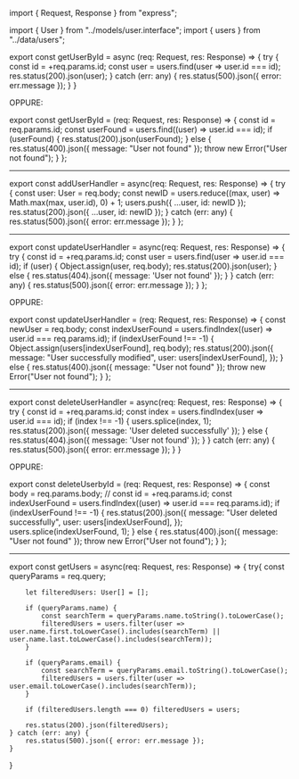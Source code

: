 import { Request, Response } from "express";

import { User } from "../models/user.interface";
import { users } from "../data/users";

export const getUserById = async (req: Request, res: Response) => {
try {
const id = +req.params.id;
const user = users.find(user => user.id === id);
res.status(200).json(user);
} catch (err: any) {
res.status(500).json({ error: err.message });
}
}

OPPURE:

export const getUserById = (req: Request, res: Response) => {
const id = req.params.id;
const userFound = users.find((user) => user.id === id);
if (userFound) {
res.status(200).json(userFound);
} else {
res.status(400).json({ message: "User not found" });
throw new Error("User not found");
}
};

---

export const addUserHandler = async(req: Request, res: Response) => {
try {
const user: User = req.body;
const newID = users.reduce((max, user) => Math.max(max, user.id), 0) + 1;
users.push({ ...user, id: newID });
res.status(200).json({ ...user, id: newID });
} catch (err: any) {
res.status(500).json({ error: err.message });
}
};

---

export const updateUserHandler = async(req: Request, res: Response) => {
try {
const id = +req.params.id;
const user = users.find(user => user.id === id);
if (user) {
Object.assign(user, req.body);
res.status(200).json(user);
} else {
res.status(404).json({ message: 'User not found' });
}
} catch (err: any) {
res.status(500).json({ error: err.message });
}
};

OPPURE:

export const updateUserHandler = (req: Request, res: Response) => {
const newUser = req.body;
const indexUserFound = users.findIndex((user) => user.id === req.params.id);
if (indexUserFound !== -1) {
Object.assign(users[indexUserFound], req.body);
res.status(200).json({
message: "User successfully modified",
user: users[indexUserFound],
});
} else {
res.status(400).json({ message: "User not found" });
throw new Error("User not found");
}
};

---

export const deleteUserHandler = async(req: Request, res: Response) => {
try {
const id = +req.params.id;
const index = users.findIndex(user => user.id === id);
if (index !== -1) {
users.splice(index, 1);
res.status(200).json({ message: 'User deleted successfully' });
} else {
res.status(404).json({ message: 'User not found' });
}
} catch (err: any) {
res.status(500).json({ error: err.message });
}
}

OPPURE:

export const deleteUserbyId = (req: Request, res: Response) => {
const body = req.params.body;
// const id = +req.params.id;
const indexUserFound = users.findIndex((user) => user.id === req.params.id);
if (indexUserFound !== -1) {
res.status(200).json({
message: "User deleted successfully",
user: users[indexUserFound],
});
users.splice(indexUserFound, 1);
} else {
res.status(400).json({ message: "User not found" });
throw new Error("User not found");
}
};

---

export const getUsers = async(req: Request, res: Response) => {
try{
const queryParams = req.query;

        let filteredUsers: User[] = [];

        if (queryParams.name) {
            const searchTerm = queryParams.name.toString().toLowerCase();
            filteredUsers = users.filter(user => user.name.first.toLowerCase().includes(searchTerm) || user.name.last.toLowerCase().includes(searchTerm));
        }

        if (queryParams.email) {
            const searchTerm = queryParams.email.toString().toLowerCase();
            filteredUsers = users.filter(user => user.email.toLowerCase().includes(searchTerm));
        }

        if (filteredUsers.length === 0) filteredUsers = users;

        res.status(200).json(filteredUsers);
    } catch (err: any) {
        res.status(500).json({ error: err.message });
    }

}
